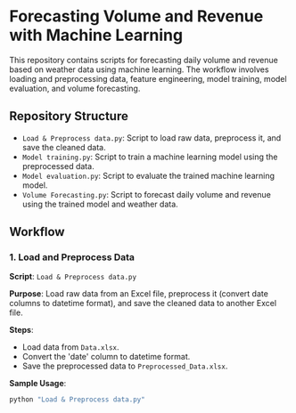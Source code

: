 # Forecasting Volume and Revenue with Machine Learning

This repository contains scripts for forecasting daily volume and revenue based on weather data using machine learning. The workflow involves loading and preprocessing data, feature engineering, model training, model evaluation, and volume forecasting. 

## Repository Structure

- `Load & Preprocess data.py`: Script to load raw data, preprocess it, and save the cleaned data.
- `Model training.py`: Script to train a machine learning model using the preprocessed data.
- `Model evaluation.py`: Script to evaluate the trained machine learning model.
- `Volume Forecasting.py`: Script to forecast daily volume and revenue using the trained model and weather data.

## Workflow

### 1. Load and Preprocess Data

**Script**: `Load & Preprocess data.py`

**Purpose**: Load raw data from an Excel file, preprocess it (convert date columns to datetime format), and save the cleaned data to another Excel file.

**Steps**:
- Load data from `Data.xlsx`.
- Convert the 'date' column to datetime format.
- Save the preprocessed data to `Preprocessed_Data.xlsx`.

**Sample Usage**:
```bash
python "Load & Preprocess data.py"
